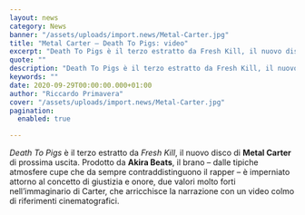 ```yaml
---
layout: news
category: News
banner: "/assets/uploads/import.news/Metal-Carter.jpg"
title: "Metal Carter – Death To Pigs: video"
excerpt: "Death To Pigs è il terzo estratto da Fresh Kill, il nuovo disco di Metal Carter di prossima uscita. Prodotto da Akira Beats, il brano – dalle tipiche atmosfere cupe che da sempre contraddistinguono il rapper – è imperniato attorno al concetto di giustizia e onore, due valori molto forti nell’immaginario di Carter, che arricchisce [&hellip"
quote: ""
description: "Death To Pigs è il terzo estratto da Fresh Kill, il nuovo disco di Metal Carter di prossima uscita. Prodotto da Akira Beats, il brano – dalle tipiche atmosfere cupe che da sempre contraddistinguono il rapper – è imperniato attorno al concetto di giustizia e onore, due valori molto forti nell’immaginario di Carter, che arricchisce [&hellip"
keywords: ""
date: 2020-09-29T00:00:00.000+01:00
author: "Riccardo Primavera"
cover: "/assets/uploads/import.news/Metal-Carter.jpg"
pagination:
  enabled: true

---
```


_Death To Pigs_ è il terzo estratto da _Fresh Kill_, il nuovo disco di **Metal Carter** di prossima uscita. Prodotto da **Akira Beats**, il brano – dalle tipiche atmosfere cupe che da sempre contraddistinguono il rapper – è imperniato attorno al concetto di giustizia e onore, due valori molto forti nell’immaginario di Carter, che arricchisce la narrazione con un video colmo di riferimenti cinematografici.